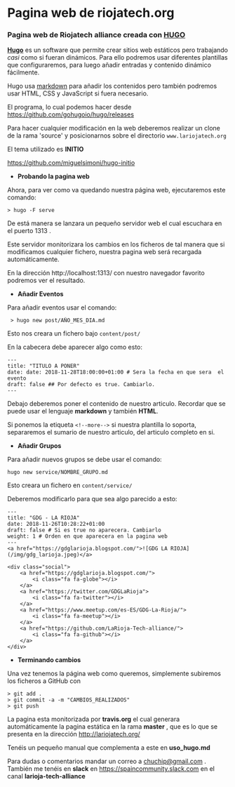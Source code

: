 # Pagina web de riojatech.org

### Pagina web de Riojatech alliance creada con [HUGO](https://gohugo.io/)

[**Hugo**](https://gohugo.io/) es un software que permite crear sitios web  estáticos pero trabajando _casi_  como si fueran dinámicos.
 Para ello podremos usar diferentes plantillas que configuraremos, para luego añadir entradas y contenido dinámico fácilmente. 

Hugo usa [markdown](https://es.wikipedia.org/wiki/Markdown) para añadir los contenidos pero también podremos usar HTML, CSS y JavaScript si fuera necesario.

El programa, lo cual podemos hacer desde https://github.com/gohugoio/hugo/releases

Para hacer cualquier modificación  en la web deberemos realizar un clone de la rama 'source' y posicionarnos sobre el directorio `www.lariojatech.org`

El tema utilizado es **INITIO** 

https://github.com/miguelsimoni/hugo-initio

- **Probando la pagina web**

Ahora, para ver como va quedando nuestra página web, ejecutaremos este comando:

```
> hugo -F serve
```

De está manera se lanzara un pequeño servidor web el cual escuchara en el puerto 1313 .

Este servidor monitorizara los cambios en los ficheros de tal manera que si modificamos cualquier fichero, nuestra pagina web será recargada automáticamente.

En la dirección http://localhost:1313/ con nuestro navegador favorito podremos ver el resultado.

* **Añadir Eventos**

Para añadir eventos usar el comando: 

```
 > hugo new post/AÑO_MES_DIA.md
```

Esto nos creara un fichero bajo `content/post/` 

En la cabecera debe aparecer algo como esto:

~~~
---
title: "TITULO A PONER"
date: date: 2018-11-28T18:00:00+01:00 # Sera la fecha en que sera  el evento
draft: false ## Por defecto es true. Cambiarlo.
---
~~~
Debajo deberemos poner el contenido de nuestro articulo. Recordar que se puede usar el lenguaje **markdown** y también **HTML**.

Si ponemos la etiqueta `<!--more-->`  si nuestra plantilla lo soporta, separaremos el sumario de nuestro articulo, del articulo completo en si.

+ **Añadir Grupos**

Para añadir nuevos grupos se debe usar el comando: 

```
hugo new service/NOMBRE_GRUPO.md
```

Esto creara un fichero en `content/service/`

Deberemos modificarlo para que sea algo parecido a esto:

```
---
title: "GDG - LA RIOJA"
date: 2018-11-26T10:28:22+01:00
draft: false # Si es true no aparecera. Cambiarlo
weight: 1 # Orden en que aparecera en la pagina web
---
<a href="https://gdglarioja.blogspot.com/">![GDG LA RIOJA](/img/gdg_larioja.jpeg)</a>

<div class="social">
	<a href="https://gdglarioja.blogspot.com/">
		<i class="fa fa-globe"></i>
	</a>
	<a href="https://twitter.com/GDGLaRioja">
		<i class="fa fa-twitter"></i>
	</a>
	<a href="https://www.meetup.com/es-ES/GDG-La-Rioja/">
		<i class="fa fa-meetup"></i>
	</a>
	<a href="https://github.com/LaRioja-Tech-alliance/">
		<i class="fa fa-github"></i>
	</a>
</div>
```

* **Terminando cambios**

Una vez tenemos la página web como queremos, simplemente subiremos los ficheros a GitHub con 

```
> git add .
> git commit -a -m "CAMBIOS_REALIZADOS"
> git push
```

La pagina esta monitorizada por **travis.org** el cual generara automáticamente la pagina estática en la rama **master**  , que es lo que se presenta en la dirección http://lariojatech.org/

Tenéis un pequeño manual que complementa a este en  **uso_hugo.md**

Para dudas o comentarios mandar un correo a chuchip@gmail.com . También me tenéis en **slack** en  https://spaincommunity.slack.com en el canal **larioja-tech-alliance**





